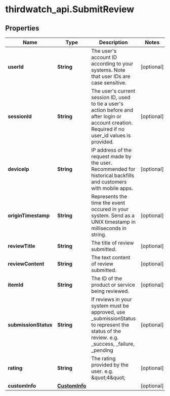 # thirdwatch_api.SubmitReview

## Properties
Name | Type | Description | Notes
------------ | ------------- | ------------- | -------------
**userId** | **String** | The user&#39;s account ID according to your systems. Note that user IDs are case sensitive. | [optional] 
**sessionId** | **String** | The user&#39;s current session ID, used to tie a user&#39;s action before and after login or account creation. Required if no user_id values is provided. | [optional] 
**deviceIp** | **String** | IP address of the request made by the user. Recommended for historical backfills and customers with mobile apps. | [optional] 
**originTimestamp** | **String** | Represents the time the event occured in your system. Send as a UNIX timestamp in milliseconds in string. | [optional] 
**reviewTitle** | **String** | The title of review submitted. | [optional] 
**reviewContent** | **String** | The text content of review submitted. | [optional] 
**itemId** | **String** | The ID of the product or service being reviewed. | [optional] 
**submissionStatus** | **String** | If reviews in your system must be approved, use _submissionStatus to represent the status of the review. e.g. _success, _failure, _pending | [optional] 
**rating** | **String** | The rating provided by the user. e.g. \&quot;4\&quot; | [optional] 
**customInfo** | [**CustomInfo**](CustomInfo.md) |  | [optional] 


